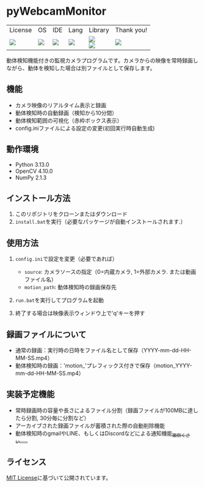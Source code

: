 # pyWebcamMonitor

<table>
  <!--header-->
  <tr>
    <td>License</td>
    <td>OS</td>
    <td>IDE</td>
    <td>Lang</td>
    <td>Library</td>
    <td>Thank you!</td>
  </tr>
  <!--body-->
  <tr>
    <td>
      <a href="./LICENSE">
        <img src="http://img.shields.io/badge/license-MIT-blue.svg?style=flat">
      </a>
    </td>
    <td>
      <img src="https://img.shields.io/badge/Windows_11-0078d4?style=for-the-badge&logo=windows-11&logoColor=white">
    </td>
    <td>
      <img src="https://img.shields.io/badge/VSCode-007ACC?style=for-the-badge&logo=visual-studio-code&logoColor=white">
    </td>
    <td>
      <img src="https://img.shields.io/badge/python-3.13+-blue.svg">
    </td>
    <td>
      <img src="https://img.shields.io/badge/opencv-4.10+-green.svg">
      <br>
      <img src="https://img.shields.io/badge/NumPy-013243?style=for-the-badge&logo=numpy&logoColor=white">
    </td>
    <td>
      <img src="https://img.shields.io/badge/PRs-welcome-brightgreen.svg">
    </td>
  </tr>
</table>

動体検知機能付きの監視カメラプログラムです。カメラからの映像を常時録画しながら、動体を検知した場合は別ファイルとして保存します。

## 機能

- カメラ映像のリアルタイム表示と録画
- 動体検知時の自動録画（検知から10分間）
- 動体検知範囲の可視化（赤枠ボックス表示）
- config.iniファイルによる設定の変更(初回実行時自動生成)

## 動作環境

- Python 3.13.0
- OpenCV 4.10.0
- NumPy 2.1.3

## インストール方法

1. このリポジトリをクローンまたはダウンロード
2. `install.bat`を実行（必要なパッケージが自動インストールされます.）

## 使用方法

1. `config.ini`で設定を変更（必要であれば）
   - `source`: カメラソースの指定（0=内蔵カメラ, 1=外部カメラ. または動画ファイル名）
   - `motion_path`: 動体検知時の録画保存先

2. `run.bat`を実行してプログラムを起動

3. 終了する場合は映像表示ウィンドウ上で'q'キーを押す

## 録画ファイルについて

- 通常の録画：実行時の日時をファイル名として保存（YYYY-mm-dd-HH-MM-SS.mp4）
- 動体検知時の録画：'motion_'プレフィックス付きで保存（motion_YYYY-mm-dd-HH-MM-SS.mp4）

## 実装予定機能

- 常時録画時の容量や長さによるファイル分割（録画ファイルが100MBに達したら分割, 30分毎に分割など）
- アーカイブされた録画ファイルが蓄積された際の自動削除機能
- 動体検知時のgmailやLINE、もしくはDiscordなどによる通知機能<sub>~~面倒くさい......~~</sub>

## ライセンス

[MIT License](LICENSE)に基づいて公開されています。